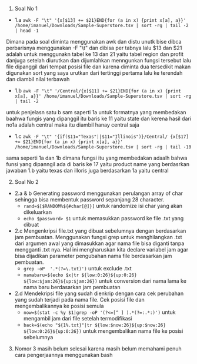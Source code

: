 1. Soal No 1 
- 1.a ```awk -F "\t" '{x[$13] += $21}END{for (a in x) {print x[a], a}}' /home/imanuel/Downloads/Sample-Superstore.tsv | sort -rg | tail -2 | head -1```

Dimana pada soal diminta menggunakan awk dan distu unutk bise dibca perbarisnya menggunakan -F "\t"
dan dibisa per tabnya lalu $13 dan $21 adalah untuk menggunakn tabel ke 13 dan 21 yaitu tabel region dan profit danjuga setelah diurutkan dan dijumlahkan menngunkan fungsi tersebut lalu file dipanggil dari tempat posisi file dan karena diminta dua tersedikit makan digunakan sort yang saya urutkan dari tertinggi pertama lalu ke terendah dan diambil nilai terbawah

- 1.b ```awk -F "\t" '/Central/{x[$11] += $21}END{for (a in x) {print x[a], a}}' /home/imanuel/Downloads/Sample-Superstore.tsv | sort -rg | tail -2```

untuk penjelasn satu b sam saperti 1a untuk formatnya yang membedakan baahwa fungis yang dipanggil itu baris ke 11 yaitu state dan kerena hasil dari no1a adalah central maka itu diambil hanay central saja

- 1.c ```awk -F "\t" '{if($11="Texas"||$11="Illinois")}/Central/ {x[$17] += $21}END{for (a in x) {print x[a], a}}' /home/imanuel/Downloads/Sample-Superstore.tsv | sort -rg | tail -10```

sama seperti 1a dan 1b dimana fungsi itu yang membedakan adaalh bahwa funsi yang dipanngil ada di baris ke 17 yaitu product name yang berdasrkan jawaban 1.b yaitu texas dan illoris juga berdasarkan 1a yaitu central

2. Soal No 2
- 2.a & b 
Generating password menggunakan perulangan array of char sehingga bisa membentuk password sepanjang 28 character.
  - ```rand=$[$RANDOM%${#char[@]}]``` untuk randomize isi char yang akan dikeluarkan
  - ```echo $password> $1``` untuk memasukkan password ke file .txt yang dibuat
- 2.c 
Mengenkripsi file.txt yang dibuat sebelumnya dengan berdasarkan jam pembuatan. Menggunakan fungsi grep untuk menghilangkan .txt dari argumen awal yang dimasukkan agar nama file bisa diganti tanpa mengganti .txt nya. Hal ini mengharuskan kita declare variabel jam agar bisa dijadikan parameter pengubahan nama file berdasarkan jam pembuatan.
  - ```grep -oP  '.*(?=\.txt)')``` untuk exclude .txt 
  - ```namabaru=$(echo $x|tr ${low:0:26}${up:0:26} ${low:$jam:26}${up:$jam:26})``` untuk conversion dari nama lama ke nama baru berdasarkan jam pembuatan
- 2.d 
Mendekripsi file yang sudah dienkrip dengan cara cek perubahan yang sudah terjadi pada nama file. Cek posisi file dan mengembalikannya ke posisi semula
  - ```now=$(stat -c %y $1|grep -oP '(?<=[^ ] ).*(?=:.*:)')``` untuk mengambil jam dari file setelah termodifikasi
  - ```back=$(echo "${1%.txt}"|tr ${low:$now:26}${up:$now:26} ${low:0:26}${up:0:26})``` untuk mengembalikan nama file ke posisi sebelumnya

3. Nomor 3 masih belum selesai karena masih belum memahami penuh cara pengerjaannya menggunakan bash
